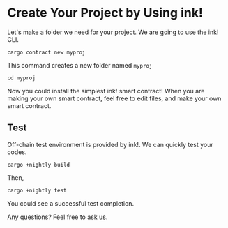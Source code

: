 # Create Your Project by Using ink!

Let's make a folder we need for your project. We are going to use the ink! CLI.

```text
cargo contract new myproj
```

This command creates a new folder named `myproj`

```text
cd myproj
```

Now you could install the simplest ink! smart contract! When you are making your own smart contract, feel free to edit files, and make your own smart contract.

## Test

Off-chain test environment is provided by ink!. We can quickly test your codes.

```text
cargo +nightly build
```

Then,

```text
cargo +nightly test
```

You could see a successful test completion.

Any questions? Feel free to ask [us](https://discord.gg/kH3Njpr).

